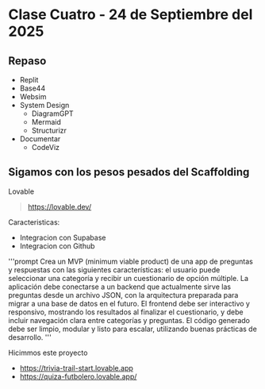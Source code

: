 # Clase Cuatro - 24 de Septiembre del 2025

## Repaso

* Replit
* Base44
* Websim
* System Design
    * DiagramGPT
    * Mermaid
    * Structurizr
* Documentar
    * CodeViz

## Sigamos con los pesos pesados del Scaffolding

Lovable
> https://lovable.dev/

Caracteristicas:
* Integracion con Supabase
* Integracion con Github

'''prompt
Crea un MVP (minimum viable product) de una app de preguntas y respuestas con las siguientes características: el usuario puede seleccionar una categoría y recibir un cuestionario de opción múltiple. La aplicación debe conectarse a un backend que actualmente sirve las preguntas desde un archivo JSON, con la arquitectura preparada para migrar a una base de datos en el futuro. El frontend debe ser interactivo y responsivo, mostrando los resultados al finalizar el cuestionario, y debe incluir navegación clara entre categorías y preguntas. El código generado debe ser limpio, modular y listo para escalar, utilizando buenas prácticas de desarrollo.
'''

Hicimmos este proyecto

* https://trivia-trail-start.lovable.app
* https://quiza-futbolero.lovable.app/





